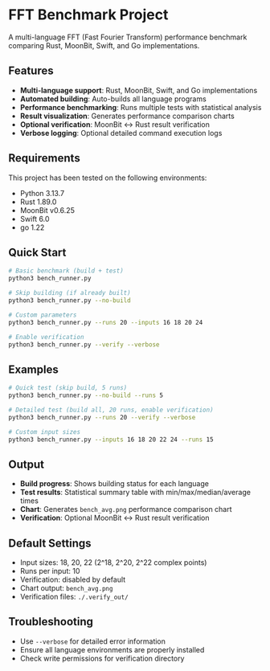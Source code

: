 # FFT Benchmark Project

A multi-language FFT (Fast Fourier Transform) performance benchmark comparing Rust, MoonBit, Swift, and Go implementations.

## Features

- **Multi-language support**: Rust, MoonBit, Swift, and Go implementations
- **Automated building**: Auto-builds all language programs
- **Performance benchmarking**: Runs multiple tests with statistical analysis
- **Result visualization**: Generates performance comparison charts
- **Optional verification**: MoonBit ↔ Rust result verification
- **Verbose logging**: Optional detailed command execution logs

## Requirements

This project has been tested on the following environments:
- Python 3.13.7
- Rust 1.89.0
- MoonBit v0.6.25
- Swift 6.0
- go 1.22

## Quick Start

```bash
# Basic benchmark (build + test)
python3 bench_runner.py

# Skip building (if already built)
python3 bench_runner.py --no-build

# Custom parameters
python3 bench_runner.py --runs 20 --inputs 16 18 20 24

# Enable verification
python3 bench_runner.py --verify --verbose
```

## Examples

```bash
# Quick test (skip build, 5 runs)
python3 bench_runner.py --no-build --runs 5

# Detailed test (build all, 20 runs, enable verification)
python3 bench_runner.py --runs 20 --verify --verbose

# Custom input sizes
python3 bench_runner.py --inputs 16 18 20 22 24 --runs 15
```

## Output

- **Build progress**: Shows building status for each language
- **Test results**: Statistical summary table with min/max/median/average times
- **Chart**: Generates `bench_avg.png` performance comparison chart
- **Verification**: Optional MoonBit ↔ Rust result verification

## Default Settings

- Input sizes: 18, 20, 22 (2^18, 2^20, 2^22 complex points)
- Runs per input: 10
- Verification: disabled by default
- Chart output: `bench_avg.png`
- Verification files: `./.verify_out/`

## Troubleshooting

- Use `--verbose` for detailed error information
- Ensure all language environments are properly installed
- Check write permissions for verification directory
